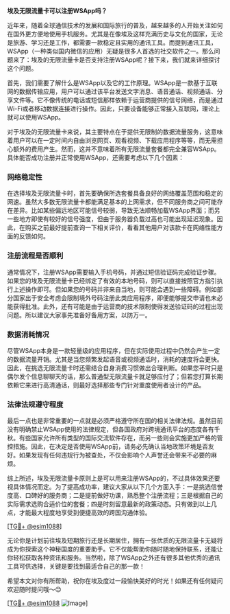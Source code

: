 **埃及无限流量卡可以注册WSApp吗？**

近年来，随着全球通信技术的发展和国际旅行的普及，越来越多的人开始关注如何在国外更方便地使用手机服务。尤其是在像埃及这样充满历史与文化的国家，无论是旅游、学习还是工作，都需要一款稳定且实用的通讯工具。而提到通讯工具，WSApp（一种类似国内微信的应用）无疑是很多人首选的社交软件之一。那么问题来了：埃及的无限流量卡是否支持注册WSApp呢？接下来，我们就来详细探讨这个问题。

首先，我们需要了解什么是WSApp以及它的工作原理。WSApp是一款基于互联网的数据传输应用，用户可以通过该平台发送文字消息、语音通话、视频通话、分享文件等。它不像传统的电话或短信那样依赖于运营商提供的信号网络，而是通过Wi-Fi或者移动数据连接进行操作。因此，只要设备能够正常接入互联网，理论上就可以使用WSApp。

对于埃及的无限流量卡来说，其主要特点在于提供无限制的数据流量服务，这意味着用户可以在一定时间内自由浏览网页、观看视频、下载应用程序等等，而无需担心额外的费用产生。然而，这并不意味着所有无限流量套餐都完全兼容WSApp。具体能否成功注册并正常使用WSApp，还需要考虑以下几个因素：

### 网络稳定性

在选择埃及无限流量卡时，首先要确保所选套餐具备良好的网络覆盖范围和稳定的网速。虽然大多数无限流量卡都能满足基本的上网需求，但不同服务商之间可能存在差异。比如某些偏远地区可能信号较弱，导致无法顺畅加载WSApp界面；而另一些地方即使有较好的信号强度，但由于服务器负载过高也可能出现延迟现象。因此，在购买之前最好提前查询一下相关评价，看看其他用户对该款卡在网络性能方面的反馈如何。

### 注册流程是否顺利

通常情况下，注册WSApp需要输入手机号码，并通过短信验证码完成验证步骤。如果您的埃及无限流量卡已经绑定了有效的本地号码，则可以直接按照官方指引执行上述操作即可。但如果您的号码并非来自当地，则可能会遇到一些障碍。例如部分国家出于安全考虑会限制境外号码注册此类应用程序，即便能够提交申请也未必能获得批准。此外，还有可能是由于运营商的技术限制使得发送验证码的过程出现问题。所以建议大家事先准备好备用方案，以防万一。

### 数据消耗情况

尽管WSApp本身是一款轻量级的应用程序，但在实际使用过程中仍然会产生一定的数据流量开销。尤其是当您频繁发起语音或视频通话时，消耗的速度将会更快。因此，在挑选无限流量卡时还需结合自身消费习惯做出合理判断。如果您平时只是偶尔发个信息聊聊天的话，那么普通型无限流量卡就足够应付了；但若您打算长期依赖它来进行高清通话，则最好选择那些专门针对重度使用者设计的产品。

### 法律法规遵守程度

最后一点也是非常重要的一点就是必须严格遵守所在国的相关法律法规。虽然目前没有明确禁止WSApp使用的法律规定，但各国政府对跨境通讯平台的态度各有千秋。有些国家允许所有类型的国际交流软件存在，而另一些则会实施更加严格的管控措施。因此，在决定是否使用WSApp前，请务必先确认当地政策环境是否友好。如果发现有任何违规行为被查处，不仅会影响个人声誉还会带来不必要的麻烦。

综上所述，埃及无限流量卡原则上是可以用来注册WSApp的，不过具体效果还要视具体情况而定。为了提高成功率，建议大家从以下几个方面入手：一是挑选信誉度高、口碑好的服务商；二是提前做好功课，熟悉整个注册流程；三是根据自己的实际需求选购合适价位的套餐；四是时刻留意最新的政策动态。只有做到以上几点，才能最大程度地享受到便捷高效的跨国沟通体验。

[[TG💪+ @esim1088](https://t.me/s/esim1088)]

无论你是计划前往埃及短期旅行还是长期居住，拥有一张优质的无限流量卡无疑将成为你探索这个神秘国度的重要助手。它不仅能帮助你随时随地保持联系，还能让你轻松获取各种资讯和服务。当然啦，除了WSApp之外还有很多其他优秀的通讯工具可供选择，关键是要找到最适合自己的那一款！

希望本文对你有所帮助，祝你在埃及度过一段愉快美好的时光！如果还有任何疑问欢迎随时提问哦～😊

[[TG💪+ @esim1088](https://t.me/s/esim1088) ![Image](https://i.postimg.cc/4NQfJmqS/Snipaste-2025-05-13-00-14-12.png)]